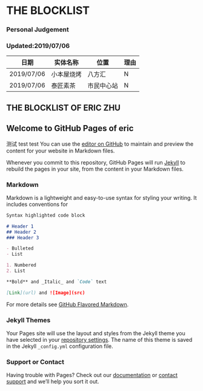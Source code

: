 # THE BLOCKLIST
### Personal Judgement
### Updated:2019/07/06

日期 | 实体名称 | 位置 | 理由
------------ | ------------- | ------------- | -------------
2019/07/06 | 小本屋烧烤 | 八方汇 | N
2019/07/06 | 泰匠素茶 | 市民中心站 | N




## THE BLOCKLIST OF ERIC ZHU
## Welcome to GitHub Pages of eric
测试
test
test
You can use the [editor on GitHub](https://github.com/jnuqiang/itisqiang.github.io/edit/master/index.md) to maintain and preview the content for your website in Markdown files.

Whenever you commit to this repository, GitHub Pages will run [Jekyll](https://jekyllrb.com/) to rebuild the pages in your site, from the content in your Markdown files.

### Markdown

Markdown is a lightweight and easy-to-use syntax for styling your writing. It includes conventions for

```markdown
Syntax highlighted code block

# Header 1
## Header 2
### Header 3

- Bulleted
- List

1. Numbered
2. List

**Bold** and _Italic_ and `Code` text

[Link](url) and ![Image](src)
```

For more details see [GitHub Flavored Markdown](https://guides.github.com/features/mastering-markdown/).

### Jekyll Themes

Your Pages site will use the layout and styles from the Jekyll theme you have selected in your [repository settings](https://github.com/jnuqiang/itisqiang.github.io/settings). The name of this theme is saved in the Jekyll `_config.yml` configuration file.

### Support or Contact

Having trouble with Pages? Check out our [documentation](https://help.github.com/categories/github-pages-basics/) or [contact support](https://github.com/contact) and we’ll help you sort it out.
